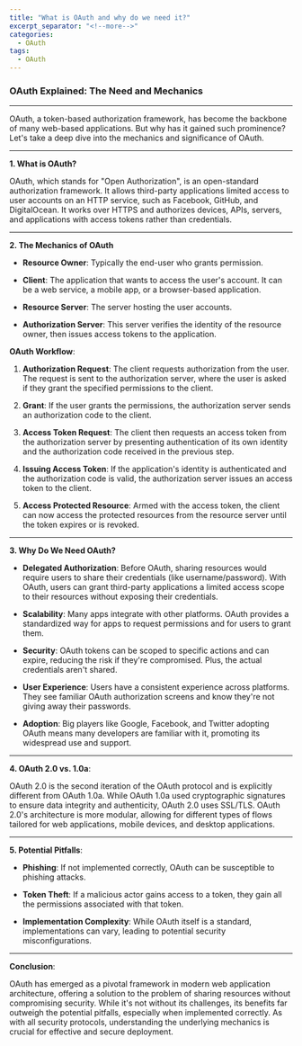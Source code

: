 ```yaml
---
title: "What is OAuth and why do we need it?"
excerpt_separator: "<!--more-->"
categories:
  - OAuth
tags:
  - OAuth
---
```


### OAuth Explained: The Need and Mechanics

---

OAuth, a token-based authorization framework, has become the backbone of many web-based applications. But why has it gained such prominence? Let's take a deep dive into the mechanics and significance of OAuth.

---

**1. What is OAuth?**

OAuth, which stands for "Open Authorization", is an open-standard authorization framework. It allows third-party applications limited access to user accounts on an HTTP service, such as Facebook, GitHub, and DigitalOcean. It works over HTTPS and authorizes devices, APIs, servers, and applications with access tokens rather than credentials.

---

**2. The Mechanics of OAuth**

- **Resource Owner**: Typically the end-user who grants permission.
  
- **Client**: The application that wants to access the user's account. It can be a web service, a mobile app, or a browser-based application.
  
- **Resource Server**: The server hosting the user accounts.
  
- **Authorization Server**: This server verifies the identity of the resource owner, then issues access tokens to the application.

**OAuth Workflow**:

1. **Authorization Request**: The client requests authorization from the user. The request is sent to the authorization server, where the user is asked if they grant the specified permissions to the client.
   
2. **Grant**: If the user grants the permissions, the authorization server sends an authorization code to the client.
   
3. **Access Token Request**: The client then requests an access token from the authorization server by presenting authentication of its own identity and the authorization code received in the previous step.
   
4. **Issuing Access Token**: If the application's identity is authenticated and the authorization code is valid, the authorization server issues an access token to the client.
   
5. **Access Protected Resource**: Armed with the access token, the client can now access the protected resources from the resource server until the token expires or is revoked.

---

**3. Why Do We Need OAuth?**

- **Delegated Authorization**: Before OAuth, sharing resources would require users to share their credentials (like username/password). With OAuth, users can grant third-party applications a limited access scope to their resources without exposing their credentials.

- **Scalability**: Many apps integrate with other platforms. OAuth provides a standardized way for apps to request permissions and for users to grant them.

- **Security**: OAuth tokens can be scoped to specific actions and can expire, reducing the risk if they're compromised. Plus, the actual credentials aren't shared.

- **User Experience**: Users have a consistent experience across platforms. They see familiar OAuth authorization screens and know they're not giving away their passwords.

- **Adoption**: Big players like Google, Facebook, and Twitter adopting OAuth means many developers are familiar with it, promoting its widespread use and support.

---

**4. OAuth 2.0 vs. 1.0a**: 

OAuth 2.0 is the second iteration of the OAuth protocol and is explicitly different from OAuth 1.0a. While OAuth 1.0a used cryptographic signatures to ensure data integrity and authenticity, OAuth 2.0 uses SSL/TLS. OAuth 2.0's architecture is more modular, allowing for different types of flows tailored for web applications, mobile devices, and desktop applications.

---

**5. Potential Pitfalls**:

- **Phishing**: If not implemented correctly, OAuth can be susceptible to phishing attacks.
  
- **Token Theft**: If a malicious actor gains access to a token, they gain all the permissions associated with that token.
  
- **Implementation Complexity**: While OAuth itself is a standard, implementations can vary, leading to potential security misconfigurations.

---

**Conclusion**:

OAuth has emerged as a pivotal framework in modern web application architecture, offering a solution to the problem of sharing resources without compromising security. While it's not without its challenges, its benefits far outweigh the potential pitfalls, especially when implemented correctly. As with all security protocols, understanding the underlying mechanics is crucial for effective and secure deployment.
